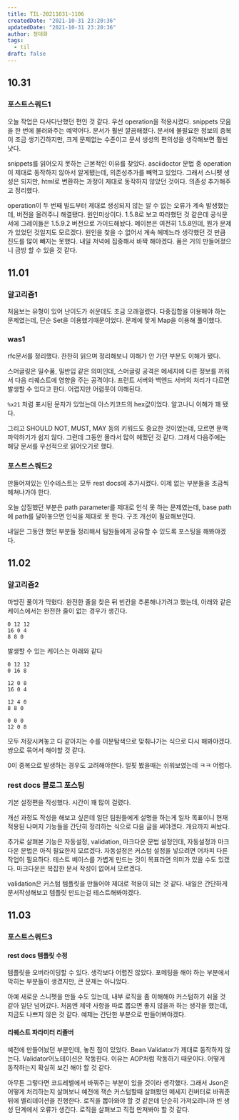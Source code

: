 ```yaml
---
title: TIL-20211031~1106
createdDate: "2021-10-31 23:20:36"
updatedDate: "2021-10-31 23:20:36"
author: 정대화
tags:
  - til
draft: false
---
```


## 10.31

### 포스트스쿼드1

오늘 작업은 다사다난했던 편인 것 같다. 우선 operation을 적용시켰다. snippets 모음을 한 번에 불러와주는 예약어다. 문서가 훨씬 깔끔해졌다. 문서에 불필요한 정보의 중복이 조금 생기긴하지만, 크게 문제없는 수준이고 문서 생성의 편의성을 생각해보면 훨씬 낫다.

snippets를 읽어오지 못하는 근본적인 이유를 찾았다. asciidoctor 문법 중 operation이 제대로 동작하지 않아서 알게됐는데, 의존성추가를 빼먹고 있었다. 그래서 스니펫 생성은 되지만, html로 변환하는 과정이 제대로 동작하지 않았던 것이다. 의존성 추가해주고 정리했다.

operation이 두 번째 빌드부터 제대로 생성되지 않는 알 수 없는 오류가 계속 발생했는데, 버전을 올려주니 해결됐다. 원인미상이다. 1.5.8로 보고 따라했던 것 같은데 공식문서에 그레이들은 1.5.9.2 버전으로 가이드해놨다. 메이븐은 여전히 1.5.8인데, 뭔가 문제가 있었던 것일지도 모르겠다. 원인을 찾을 수 없어서 계속 헤메느라 생각했던 것 만큼 진도를 많이 빼지는 못했다. 내일 저녁에 집중해서 바짝 해야겠다. 폼은 거의 만들어졌으니 금방 할 수 있을 것 같다.

## 11.01

### 알고리즘1

처음보는 유형이 있어 난이도가 쉬운데도 조금 오래걸렸다. 다중집합을 이용해야 하는 문제였는데, 단순 Set을 이용했기때문이었다. 문제에 맞게 Map을 이용해 풀이했다.

### was1

rfc문서를 정리했다. 찬찬히 읽으며 정리해보니 이해가 안 가던 부분도 이해가 됐다.

스머글링은 밀수품, 밀반입 같은 의미인데, 스머글링 공격은 메세지에 다른 정보를 끼워서 다음 리퀘스트에 영향을 주는 공격이다. 프런트 서버와 백엔드 서버의 처리가 다르면 발생할 수 있다고 한다. 어렵지만 어렴풋이 이해된다.

`%x21` 처럼 표시된 문자가 있었는데 아스키코드의 hex값이었다. 알고나니 이해가 꽤 됐다.

그리고 SHOULD NOT, MUST, MAY 등의 키워드도 중요한 것이었는데, 모르면 문맥파악하기가 쉽지 않다. 그런데 그동안 몰라서 많이 헤멨던 것 같다. 그래서 다음주에는 해당 문서를 우선적으로 읽어오기로 했다.

### 포스트스쿼드2

만들어져있는 인수테스트는 모두 rest docs에 추가시켰다. 이제 없는 부분들을 조금씩 헤쳐나가야 한다.

오늘 삽질했던 부분은 path parameter를 제대로 인식 못 하는 문제였는데, base path에 path를 달아놓으면 인식을 제대로 못 한다. 구조 개선이 필요해보인다.

내일은 그동안 했던 부분들 정리해서 팀원들에게 공유할 수 있도록 포스팅을 해봐야겠다.

## 11.02

### 알고리즘2

마방진 풀이가 막혔다. 완전한 줄을 찾은 뒤 빈칸을 추론해나가려고 했는데, 아래와 같은 케이스에서는 완전한 줄이 없는 경우가 생긴다.

```text
0 12 12
16 0 4
8 8 0
```

발생할 수 있는 케이스는 아래와 같다

```text
0 12 12
0 16 8

12 0 8
16 0 4

12 4 0
8 8 0

0 0 0
12 0 8
```

모두 저장시켜놓고 다 같아지는 수를 이분탐색으로 맞춰나가는 식으로 다시 해봐야겠다. 쌍으로 묶어서 해야할 것 같다.

0이 중복으로 발생하는 경우도 고려해야한다. 얼핏 봤을때는 쉬워보였는데 ㅋㅋ 어렵다.

### rest docs 블로그 포스팅

기본 설정편을 작성했다. 시간이 꽤 많이 걸렸다.

개선 과정도 작성을 해보고 싶은데 일단 팀원들에게 설명을 하는게 일차 목표이니 현재 적용된 나머지 기능들을 간단히 정리하는 식으로 다음 글을 써야겠다. 개요까지 써놨다.

추가로 살펴본 기능은 자동설정, validation, 마크다운 문법 설정인데, 자동설정과 마크다운 문법은 아직 필요한지 모르겠다. 자동설정은 커스텀 설정을 넣으려면 어차피 다른 작업이 필요하다. 테스트 베이스를 가볍게 만드는 것이 목표라면 의미가 있을 수도 있겠다. 마크다운은 복잡한 문서 작성이 없어서 모르겠다.

validation은 커스텀 템플릿을 만들어야 제대로 적용이 되는 것 같다. 내일은 간단하게 문서작성해보고 템플릿 만드는걸 테스트해봐야겠다.

## 11.03

### 포스트스쿼드3

#### rest docs 템플릿 수정

템플릿을 오버라이딩할 수 있다. 생각보다 어렵진 않았다. 포메팅을 해야 하는 부분에서 막히는 부분들이 생겼지만, 큰 문제는 아니었다.

아예 새로운 스니펫을 만들 수도 있는데, 내부 로직을 좀 이해해야 커스텀하기 쉬울 것 같아 일단 넘어갔다. 처음엔 제약 사항을 따로 뽑으면 좋지 않을까 하는 생각을 했는데, 지금도 나쁘지 않은 것 같다. 예제는 간단한 부분으로 만들어봐야겠다.

#### 리퀘스트 파라미터 리졸버

예전에 만들어놨던 부분인데, 놓친 점이 있었다. Bean Validator가 제대로 동작하지 않는다. Validator어노테이션은 작동한다. 이유는 AOP처럼 작동하기 때문이다. 어떻게 동작하는지 확실히 보긴 해야 할 것 같다.

아무튼 그렇다면 코드레벨에서 바꿔주는 부분이 있을 것이라 생각했다. 그래서 Json은 어떻게 처리하는지 살펴보니 예전에 잭슨 커스텀할때 살펴봤던 메세지 컨버터로 바꿔준 뒤에 벨리데이션을 진행한다. 로직을 뽑아와야 할 것 같은데 단순히 가져오려니까 빈 생성 단계에서 오류가 생긴다. 로직을 살펴보고 직접 만져봐야 할 것 같다.
